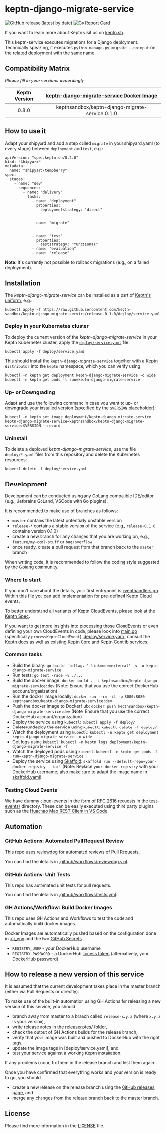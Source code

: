 # keptn-django-migrate-service
![GitHub release (latest by date)](https://img.shields.io/github/v/release/keptn-sandbox/keptn-django-migrate-service)
[![Go Report Card](https://goreportcard.com/badge/github.com/keptn-sandbox/keptn-django-migrate-service)](https://goreportcard.com/report/github.com/keptn-sandbox/keptn-django-migrate-service)

If you want to learn more about Keptn visit us on [keptn.sh](https://keptn.sh).

This keptn-service executes migrations for a Django deployment. Technically speaking, it executes `python manage.py migrate --noinput` on the related deployment with the same name.


## Compatibility Matrix

*Please fill in your versions accordingly*

| Keptn Version    | [keptn-django-migrate-service Docker Image](https://hub.docker.com/r/keptnsandbox/keptn-django-migrate-service/tags) |
|:----------------:|:----------------------------------------:|
|       0.8.0      | keptnsandbox/keptn-django-migrate-service:0.1.0 |

## How to use it

Adapt your shipyard and add a step called `migrate` in your shipyard.yaml (to every stage) between `deployment` and `test`, e.g.:
```
apiVersion: "spec.keptn.sh/0.2.0"
kind: "Shipyard"
metadata:
  name: "shipyard-tempberry"
spec:
  stages:
    - name: "dev"
      sequences:
        - name: "delivery"
          tasks:
            - name: "deployment"
              properties:
                deploymentstrategy: "direct"


            - name: "migrate"


            - name: "test"
              properties:
                teststrategy: "functional"
            - name: "evaluation"
            - name: "release"
```

**Note**: It's currently not possible to rollback migrations (e.g., on a failed deployment).

## Installation

The *keptn-django-migrate-service* can be installed as a part of [Keptn's uniform](https://keptn.sh), e.g.:

```console
kubectl apply -f https://raw.githubusercontent.com/keptn-sandbox/keptn-django-migrate-service/release-0.1.0/deploy/service.yaml
```

### Deploy in your Kubernetes cluster

To deploy the current version of the *keptn-django-migrate-service* in your Keptn Kubernetes cluster, apply the [`deploy/service.yaml`](deploy/service.yaml) file:


```console
kubectl apply -f deploy/service.yaml
```

This should install the `keptn-django-migrate-service` together with a Keptn `distributor` into the `keptn` namespace, which you can verify using

```console
kubectl -n keptn get deployment keptn-django-migrate-service -o wide
kubectl -n keptn get pods -l run=keptn-django-migrate-service
```

### Up- or Downgrading

Adapt and use the following command in case you want to up- or downgrade your installed version (specified by the `$VERSION` placeholder):

```console
kubectl -n keptn set image deployment/keptn-django-migrate-service keptn-django-migrate-service=keptnsandbox/keptn-django-migrate-service:$VERSION --record
```

### Uninstall

To delete a deployed *keptn-django-migrate-service*, use the file `deploy/*.yaml` files from this repository and delete the Kubernetes resources:

```console
kubectl delete -f deploy/service.yaml
```

## Development

Development can be conducted using any GoLang compatible IDE/editor (e.g., Jetbrains GoLand, VSCode with Go plugins).

It is recommended to make use of branches as follows:

* `master` contains the latest potentially unstable version
* `release-*` contains a stable version of the service (e.g., `release-0.1.0` contains version 0.1.0)
* create a new branch for any changes that you are working on, e.g., `feature/my-cool-stuff` or `bug/overflow`
* once ready, create a pull request from that branch back to the `master` branch

When writing code, it is recommended to follow the coding style suggested by the [Golang community](https://github.com/golang/go/wiki/CodeReviewComments).

### Where to start

If you don't care about the details, your first entrypoint is [eventhandlers.go](eventhandlers.go). Within this file 
 you can add implementation for pre-defined Keptn Cloud events.
 
To better understand all variants of Keptn CloudEvents, please look at the [Keptn Spec](https://github.com/keptn/spec).
 
If you want to get more insights into processing those CloudEvents or even defining your own CloudEvents in code, please 
 look into [main.go](main.go) (specifically `processKeptnCloudEvent`), [deploy/service.yaml](deploy/service.yaml),
 consult the [Keptn docs](https://keptn.sh/docs/) as well as existing [Keptn Core](https://github.com/keptn/keptn) and
 [Keptn Contrib](https://github.com/keptn-contrib/) services.

### Common tasks

* Build the binary: `go build -ldflags '-linkmode=external' -v -o keptn-django-migrate-service`
* Run tests: `go test -race -v ./...`
* Build the docker image: `docker build . -t keptnsandbox/keptn-django-migrate-service:dev` (Note: Ensure that you use the correct DockerHub account/organization)
* Run the docker image locally: `docker run --rm -it -p 8080:8080 keptnsandbox/keptn-django-migrate-service:dev`
* Push the docker image to DockerHub: `docker push keptnsandbox/keptn-django-migrate-service:dev` (Note: Ensure that you use the correct DockerHub account/organization)
* Deploy the service using `kubectl`: `kubectl apply -f deploy/`
* Delete/undeploy the service using `kubectl`: `kubectl delete -f deploy/`
* Watch the deployment using `kubectl`: `kubectl -n keptn get deployment keptn-django-migrate-service -o wide`
* Get logs using `kubectl`: `kubectl -n keptn logs deployment/keptn-django-migrate-service -f`
* Watch the deployed pods using `kubectl`: `kubectl -n keptn get pods -l run=keptn-django-migrate-service`
* Deploy the service using [Skaffold](https://skaffold.dev/): `skaffold run --default-repo=your-docker-registry --tail` (Note: Replace `your-docker-registry` with your DockerHub username; also make sure to adapt the image name in [skaffold.yaml](skaffold.yaml))


### Testing Cloud Events

We have dummy cloud-events in the form of [RFC 2616](https://ietf.org/rfc/rfc2616.txt) requests in the [test-events/](test-events/) directory. These can be easily executed using third party plugins such as the [Huachao Mao REST Client in VS Code](https://marketplace.visualstudio.com/items?itemName=humao.rest-client).

## Automation

### GitHub Actions: Automated Pull Request Review

This repo uses [reviewdog](https://github.com/reviewdog/reviewdog) for automated reviews of Pull Requests. 

You can find the details in [.github/workflows/reviewdog.yml](.github/workflows/reviewdog.yml).

### GitHub Actions: Unit Tests

This repo has automated unit tests for pull requests. 

You can find the details in [.github/workflows/tests.yml](.github/workflows/tests.yml).

### GH Actions/Workflow: Build Docker Images

This repo uses GH Actions and Workflows to test the code and automatically build docker images.

Docker Images are automatically pushed based on the configuration done in [.ci_env](.ci_env) and the two [GitHub Secrets](https://github.com/keptn-sandbox/keptn-django-migrate-service/settings/secrets/actions)
* `REGISTRY_USER` - your DockerHub username
* `REGISTRY_PASSWORD` - a DockerHub [access token](https://hub.docker.com/settings/security) (alternatively, your DockerHub password)

## How to release a new version of this service

It is assumed that the current development takes place in the master branch (either via Pull Requests or directly).

To make use of the built-in automation using GH Actions for releasing a new version of this service, you should

* branch away from master to a branch called `release-x.y.z` (where `x.y.z` is your version),
* write release notes in the [releasenotes/](releasenotes/) folder,
* check the output of GH Actions builds for the release branch, 
* verify that your image was built and pushed to DockerHub with the right tags,
* update the image tags in [deploy/service.yaml], and
* test your service against a working Keptn installation.

If any problems occur, fix them in the release branch and test them again.

Once you have confirmed that everything works and your version is ready to go, you should

* create a new release on the release branch using the [GitHub releases page](https://github.com/keptn-sandbox/keptn-django-migrate-service/releases), and
* merge any changes from the release branch back to the master branch.

## License

Please find more information in the [LICENSE](LICENSE) file.
